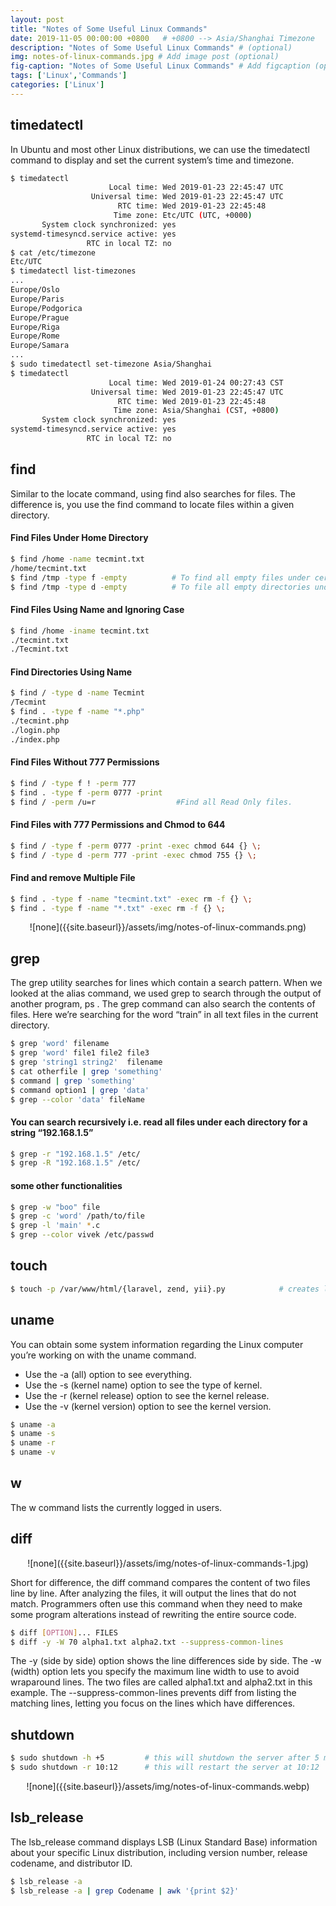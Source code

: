 ```yaml
---
layout: post
title: "Notes of Some Useful Linux Commands"
date: 2019-11-05 00:00:00 +0800   # +0800 --> Asia/Shanghai Timezone
description: "Notes of Some Useful Linux Commands" # (optional)
img: notes-of-linux-commands.jpg # Add image post (optional)
fig-caption: "Notes of Some Useful Linux Commands" # Add figcaption (optional)
tags: ['Linux','Commands']
categories: ['Linux']
---
```



## timedatectl

In Ubuntu and most other Linux distributions, we can use the timedatectl command to display and set the current system’s time and timezone.

```bash
$ timedatectl
                      Local time: Wed 2019-01-23 22:45:47 UTC
                  Universal time: Wed 2019-01-23 22:45:47 UTC
                        RTC time: Wed 2019-01-23 22:45:48
                       Time zone: Etc/UTC (UTC, +0000)
	   System clock synchronized: yes
systemd-timesyncd.service active: yes
                 RTC in local TZ: no
$ cat /etc/timezone
Etc/UTC
$ timedatectl list-timezones
...
Europe/Oslo
Europe/Paris
Europe/Podgorica
Europe/Prague
Europe/Riga
Europe/Rome
Europe/Samara
...
$ sudo timedatectl set-timezone Asia/Shanghai
$ timedatectl
                      Local time: Wed 2019-01-24 00:27:43 CST
                  Universal time: Wed 2019-01-23 22:45:47 UTC
                        RTC time: Wed 2019-01-23 22:45:48
                       Time zone: Asia/Shanghai (CST, +0800)
	   System clock synchronized: yes
systemd-timesyncd.service active: yes
                 RTC in local TZ: no
```

## find

Similar to the locate command, using find also searches for files. The difference is, you use the find command to locate files within a given directory.

#### Find Files Under Home Directory

```bash
$ find /home -name tecmint.txt
/home/tecmint.txt
$ find /tmp -type f -empty 			# To find all empty files under certain path.
$ find /tmp -type d -empty			# To file all empty directories under certain path.
```

#### Find Files Using Name and Ignoring Case

```bash
$ find /home -iname tecmint.txt
./tecmint.txt
./Tecmint.txt
```

#### Find Directories Using Name

```bash
$ find / -type d -name Tecmint
/Tecmint
$ find . -type f -name "*.php"
./tecmint.php
./login.php
./index.php
```

#### Find Files Without 777 Permissions

```bash
$ find / -type f ! -perm 777
$ find . -type f -perm 0777 -print
$ find / -perm /u=r                  #Find all Read Only files.
```

#### Find Files with 777 Permissions and Chmod to 644

```bash 
$ find / -type f -perm 0777 -print -exec chmod 644 {} \;
$ find / -type d -perm 777 -print -exec chmod 755 {} \;
```

#### Find and remove Multiple File

```bash
$ find . -type f -name "tecmint.txt" -exec rm -f {} \;
$ find . -type f -name "*.txt" -exec rm -f {} \;
```

<div align="center"><div markdown='1'>
![none]({{site.baseurl}}/assets/img/notes-of-linux-commands.png)
</div></div>

## grep

The grep utility searches for lines which contain a search pattern. When we looked at the alias command, we used grep to search through the output of another program, ps . The grep command can also search the contents of files. Here we’re searching for the word “train” in all text files in the current directory.

```bash
$ grep 'word' filename 				
$ grep 'word' file1 file2 file3
$ grep 'string1 string2'  filename
$ cat otherfile | grep 'something'
$ command | grep 'something'
$ command option1 | grep 'data'
$ grep --color 'data' fileName
```

#### You can search recursively i.e. read all files under each directory for a string “192.168.1.5”

```bash
$ grep -r "192.168.1.5" /etc/
$ grep -R "192.168.1.5" /etc/
```

#### some other functionalities

```bash
$ grep -w "boo" file
$ grep -c 'word' /path/to/file
$ grep -l 'main' *.c
$ grep --color vivek /etc/passwd
```

## touch

```bash
$ touch -p /var/www/html/{laravel, zend, yii}.py 			# creates laravel.py, zend.py, and yii.py
```

## uname

You can obtain some system information regarding the Linux computer you’re working on with the uname command.

* Use the -a (all) option to see everything.
* Use the -s (kernel name) option to see the type of kernel.
* Use the -r (kernel release) option to see the kernel release.
* Use the -v (kernel version) option to see the kernel version.

```bash
$ uname -a
$ uname -s
$ uname -r
$ uname -v
```

## w

The w command lists the currently logged in users.

## diff

<div align="center"><div markdown='1'>
![none]({{site.baseurl}}/assets/img/notes-of-linux-commands-1.jpg)
</div></div>

Short for difference, the diff command compares the content of two files line by line. After analyzing the files, it will output the lines that do not match. Programmers often use this command when they need to make some program alterations instead of rewriting the entire source code.

```bash
$ diff [OPTION]... FILES
$ diff -y -W 70 alpha1.txt alpha2.txt --suppress-common-lines
```

The -y (side by side) option shows the line differences side by side. The -w (width) option lets you specify the maximum line width to use to avoid wraparound lines. The two files are called alpha1.txt and alpha2.txt in this example. The --suppress-common-lines prevents diff from listing the matching lines, letting you focus on the lines which have differences.

## shutdown

```bash
$ sudo shutdown -h +5         # this will shutdown the server after 5 mins
$ sudo shutdown -r 10:12      # this will restart the server at 10:12
```

<div align="center"><div markdown='1'>
![none]({{site.baseurl}}/assets/img/notes-of-linux-commands.webp)
</div></div>

## lsb_release

The lsb_release command displays LSB (Linux Standard Base) information about your specific Linux distribution, including version number, release codename, and distributor ID.

```bash
$ lsb_release -a
$ lsb_release -a | grep Codename | awk '{print $2}'


